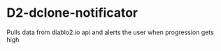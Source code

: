# D2-dclone-notificator
Pulls data from diablo2.io api and alerts the user when progression gets high
